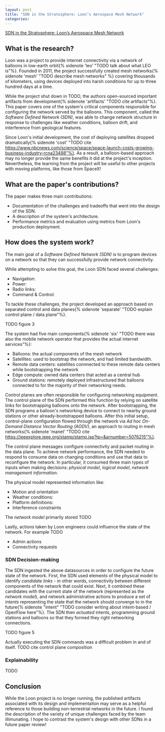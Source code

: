 ```yaml
---
layout: post
title: "SDN in the Stratosphere: Loon’s Aerospace Mesh Network"
categories:
---
```


[SDN in the Stratosphere: Loon’s Aerospace Mesh Network](TODO)

## What is the research?

Loon was a project to provide internet connectivity via a network of balloons in low-earth orbit{% sidenote 'leo' "TODO talk about what LEO is"%}. Founded in 2011, the project successfully created mesh networks{% sidenote 'mesh' "TODO describe mesh networks" %} covering thousands of kilometers, using devices deployed into harsh conditions for up to three hundred days at a time.

While the project shut down in TODO, the authors open-sourced important artifacts from development{% sidenote 'artifacts' "TODO cite artifacts"%}. This paper covers one of the system's critical components responsible for configuring the network served by the balloons. This component, called the _Software Defined Network (SDN)_, was able to change network structure in response to challenges like weather conditions, balloon drift, and interference from geological features.

Since Loon's initial development, the cost of deploying satellites dropped dramatically{% sidenote 'cost' "TODO cite https://www.nbcnews.com/science/space/space-launch-costs-growing-business-industry-rcna23488"%}. As a result, a balloon-based approach may no longer provide the same benefits it did at the project's inception. Nevertheless, the learning from the project will be useful to other projects with moving platforms, like those from SpaceX!

## What are the paper's contributions?

The paper makes three main contributions:

- Documentation of the challenges and tradeoffs that went into the design of the SDN.
- A description of the system's architecture.
- Performance metrics and evaluation using metrics from Loon's production deployment.

## How does the system work?

The main goal of a _Software Defined Network (SDN)_ is to program devices on a network so that they can successfully provide network connectivity.

While attempting to solve this goal, the Loon SDN faced several challenges:

- Navigation:
- Power:
- Radio links:
- Command & Control:

To tackle these challenges, the project developed an approach based on separated control and data planes{% sidenote 'separate' "TODO explain control plane / data plane"%}.

TODO figure 3

The system had five main components{% sidenote 'six' "TODO there was also the mobile network operator that provides the actual internet services"%}:

- Balloons: the actual components of the mesh network
- Satellites: used to bootstrap the network, and had limited bandwidth.
- Remote data centers: satellites connnected to these remote data centers while bootstrapping the network
- Edge compute: owned data centers that acted as a central hub
- Ground stations: remotely deployed infrastructured that balloons connected to for the majority of their networking needs.

Control planes are often responsible for configuring networking equipment. The control plane of the SDN performed this function by relying on satellite links for bootstrapping balloons onto the network. After bootstrapping, the SDN programs a balloon's networking device to connect to nearby ground stations or other already-bootstrapped balloons. After this initial setup, control-plane configuration flowed through the network via _Ad hoc On-Demand Distance Vector Routing (AODV)_, an approach to routing in mesh networks{% sidenote 'manet' "TODO cite https://ieeexplore.ieee.org/stamp/stamp.jsp?tp=&arnumber=5076215"%}.

The control plane messages configure connectivity and packet routing in the data plane. To achieve network performance, the SDN needed to respond to consume data on changing conditions and use that data to reconfigure the network. In particular, it consumed three main types of inputs when making decisions: _physical model_, _logical model_, _network management information_.

The physical model represented information like:

- Motion and orientation
- Weather conditions:
- Platform definitions:
- Interference constraints

The _network model_ primarily stored TODO

Lastly, actions taken by Loon engineers could influence the state of the network. For example TODO

- Admin actions
- Connectivity requests

### SDN Decision-making

The SDN ingested the above datasources in order to configure the future state of the network. First, the SDN used elements of the physical model to identify _candidate links_ - in other words, connectivity between different components of the network that could exist. Next, it combined these candidates with the current state of the network (represented as the _network model_), and network administrative actions to produce a set of _intents_ representing the state that the network should converge to in the future{% sidenote "intent" "TODO consider writing about intent-based / OpenFlow here"%}. The SDN then _actuated_ intents, programming ground stations and balloons so that they formed they right networking connections.

TODO figure 5

Actually executing the SDN commands was a difficult problem in and of itself. TODO cite control plane composition

### Explainability

TODO

## Conclusion

While the Loon project is no longer running, the published artifacts associated with its design and implementaiton may serve as a helpful reference to those building non-terrestrial networks in the future. I found the description of the variety of unique challenges faced by the team illimunating. I hope to contrast the system's design with other SDNs in a future paper review!
